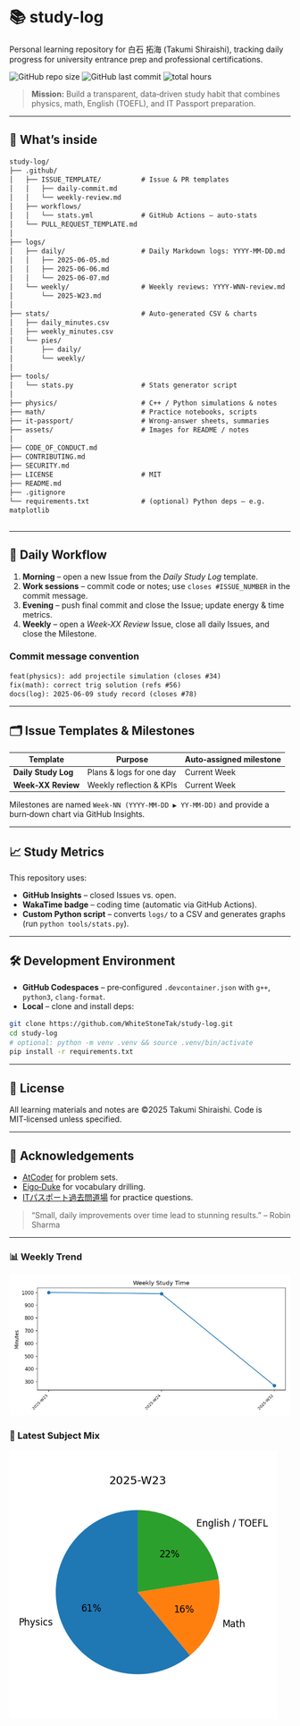 # 📚 study-log

Personal learning repository for 白石 拓海 (Takumi Shiraishi), tracking daily progress for university entrance prep and professional certifications.

![GitHub repo size](https://img.shields.io/github/repo-size/WhiteStoneTak/study-log)
![GitHub last commit](https://img.shields.io/github/last-commit/WhiteStoneTak/study-log)
![total hours](https://img.shields.io/badge/total hours-16.7h-blue)

> **Mission:** Build a transparent, data‑driven study habit that combines physics, math, English (TOEFL), and IT Passport preparation.

---

## 🌟 What’s inside

```
study-log/
├── .github/
│   ├── ISSUE_TEMPLATE/          # Issue & PR templates
│   │   ├── daily-commit.md
│   │   └── weekly-review.md
│   ├── workflows/
│   │   └── stats.yml            # GitHub Actions – auto-stats
│   └── PULL_REQUEST_TEMPLATE.md
│
├── logs/
│   ├── daily/                   # Daily Markdown logs: YYYY-MM-DD.md
│   │   ├── 2025-06-05.md
│   │   ├── 2025-06-06.md
│   │   └── 2025-06-07.md
│   └── weekly/                  # Weekly reviews: YYYY-WNN-review.md
│       └── 2025-W23.md
│
├── stats/                       # Auto-generated CSV & charts
│   ├── daily_minutes.csv
│   ├── weekly_minutes.csv
│   └── pies/
│       ├── daily/
│       └── weekly/
│
├── tools/
│   └── stats.py                 # Stats generator script
│
├── physics/                     # C++ / Python simulations & notes
├── math/                        # Practice notebooks, scripts
├── it-passport/                 # Wrong-answer sheets, summaries
├── assets/                      # Images for README / notes
│
├── CODE_OF_CONDUCT.md
├── CONTRIBUTING.md
├── SECURITY.md
├── LICENSE                      # MIT
├── README.md
├── .gitignore
└── requirements.txt             # (optional) Python deps – e.g. matplotlib


```

---

## 🚀 Daily Workflow

1. **Morning** – open a new Issue from the *Daily Study Log* template.
2. **Work sessions** – commit code or notes; use `closes #ISSUE_NUMBER` in the commit message.
3. **Evening** – push final commit and close the Issue; update energy & time metrics.
4. **Weekly** – open a *Week‑XX Review* Issue, close all daily Issues, and close the Milestone.

### Commit message convention

```
feat(physics): add projectile simulation (closes #34)
fix(math): correct trig solution (refs #56)
docs(log): 2025‑06‑09 study record (closes #78)
```

---

## 🗂️ Issue Templates & Milestones

| Template            | Purpose                  | Auto‑assigned milestone |
| ------------------- | ------------------------ | ----------------------- |
| **Daily Study Log** | Plans & logs for one day | Current Week            |
| **Week‑XX Review**  | Weekly reflection & KPIs | Current Week            |

Milestones are named `Week‑NN (YYYY‑MM‑DD ▶ YY‑MM‑DD)` and provide a burn‑down chart via GitHub Insights.

---

## 📈 Study Metrics

This repository uses:

* **GitHub Insights** – closed Issues vs. open.
* **WakaTime badge** – coding time (automatic via GitHub Actions).
* **Custom Python script** – converts `logs/` to a CSV and generates graphs (run `python tools/stats.py`).

---

## 🛠️ Development Environment

* **GitHub Codespaces** – pre‑configured `.devcontainer.json` with `g++`, `python3`, `clang-format`.
* **Local** – clone and install deps:

```bash
git clone https://github.com/WhiteStoneTak/study-log.git
cd study-log
# optional: python -m venv .venv && source .venv/bin/activate
pip install -r requirements.txt
```

---

## 🔖 License

All learning materials and notes are ©2025 Takumi Shiraishi. Code is MIT‑licensed unless specified.

---

## 🙌 Acknowledgements

* [AtCoder](https://atcoder.jp/) for problem sets.
* [Eigo‑Duke](https://www.eigo-duke.com/) for vocabulary drilling.
* [ITパスポート過去問道場](https://www.itpassportsiken.com/) for practice questions.

> “Small, daily improvements over time lead to stunning results.” – Robin Sharma

---

### 📊 Weekly Trend
![Weekly study time](./stats/weekly_chart.png)

### 🥧 Latest Subject Mix
![Subject mix](./stats/pies/weekly/2025-W23_pie.png)
